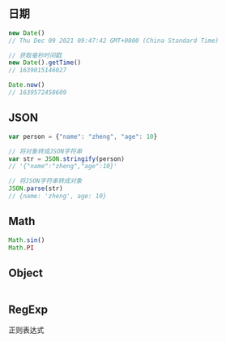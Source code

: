 ## 日期

```javascript
new Date()
// Thu Dec 09 2021 09:47:42 GMT+0800 (China Standard Time)

// 获取毫秒时间戳
new Date().getTime()
// 1639015146027

Date.now()
// 1639572458609
```



## JSON

```javascript
var person = {"name": "zheng", "age": 10}

// 将对象转成JSON字符串
var str = JSON.stringify(person)
// '{"name":"zheng","age":10}'

// 将JSON字符串转成对象
JSON.parse(str)
// {name: 'zheng', age: 10}
```



## Math

```javascript
Math.sin()
Math.PI
```





## Object

```
```





## RegExp

正则表达式


